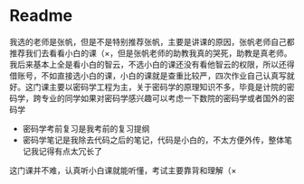 # Readme

我选的老师是张帆，但是不是特别推荐张帆，主要是讲课的原因，张帆老师自己都推荐我们去看看小白的课（×，但是张帆老师的助教我真的哭死，助教是真老师。我后来基本上全是看小白的智云，不选小白的课还没有看他智云的权限，所以还得借账号，不如直接选小白的课，小白的课就是查重比较严，四次作业自己认真写就好。这门课主要以密码学工程为主，关于密码学的原理知识不多，毕竟是计院的密码学，跨专业的同学如果对密码学感兴趣可以考虑一下数院的密码学或者国外的密码学

- 密码学考前复习是我考前的复习提纲
- 密码学笔记是我除去代码之后的笔记，代码是小白的，不太方便外传，整体笔记我记得有点太冗长了

这门课并不难，认真听小白课就能听懂，考试主要靠背和理解（×